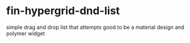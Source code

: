 # fin-hypergrid-dnd-list
simple drag and drop list that attempts good to be a material design and polymer widget
